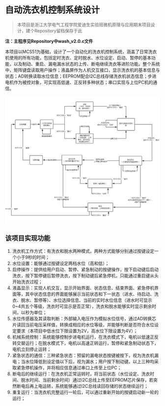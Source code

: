 # 自动洗衣机控制系统设计

>本项目是浙江大学电气工程学院爱迪生实验班微机原理与应用期末项目设计，建个Repository留档保存于此

**注：主程序见Repository中wash_v2.0.c文件**

本项目以MCS51为基础，设计了一个自动化的洗衣机控制系统，涵盖了日常洗衣机使用的所有功能，包括定时洗衣、定时脱水、水位设定、启动、暂停的基本功能，以及制动、重启、漏电漏水状态的上传、断电继续洗衣等进阶功能。整个系统中，矩阵键盘读取用户操作；液晶屏作为人机交互接口，显示洗衣机的基本信息与状态；AD转换读取水位信息；EEPROM配合I2C总线存储洗衣机状态信息；步进电机作为被控对象，可实现高低速、正反转多种状态；串口实现与上位PC机的通信。

![ ](.\RunningDiagram.png)

## 该项目实现功能

1. 洗衣机工作方式：有洗衣和脱水两种模式，两种方式能够分别通过按键设定一个小于9秒的时间；
2. 水位设置：能够通过按键设定两档水位（高和低）；
3. 启停操作：提供给用户启动、暂停、紧急制动的按键操作，按下启动键后启动洗衣，按下暂停键后暂停洗衣，按下制动键后紧急停机，只能通过重启键从头开始洗衣过程；
4. 液晶显示：实现人机交互，显示开始界面、状态信息、结束界面、紧急停机界面等，其中状态信息的界面能够展示当前状态和下一状态（进水、待启动、洗衣、脱水、暂停等）、水位选择信息、当前的实时水位信息（进水时可显示0~4共五个等级，洗衣时可显示是否正常），洗衣和脱水能够实时显示剩余时间，以秒为单位；
5. 水位传感器及其读取判断：外部输入电压作为模拟水位信号，通过AD转换芯片读回当前电压采样值，转换成相应的水位等级，并能够判断是否符合水位设定要求（本项目中低水位下限设置为2V，高水位下限设置为4V）；
6. 机械系统控制：系统能够控制步进电机运行，在洗衣模式下，电机以低速正反转交替运行；在脱水模式下，电机以高速正转运行，暂停和紧急制动状态下，电机立刻停止运转；
7. 紧急状态的通信：三种紧急状态：预留的漏电状态按键被按下，视为洗衣机漏电；当水位降低到设定值以下后，视为漏水；用户按下制动键。以上三种均采取紧急停机操作，并将相应信息通过串口上传至上位PC；
8. 断电后的继续运行：在洗衣机正常运转时，将当前状态（水位设定、洗衣时间、脱水时间、当前剩余时间）通过I2C总线上传至EEPROM芯片保存，若突然断电后再上电运转，系统能够通过I2C总线读回存储的状态继续运行；
9. 重复运行：当洗衣机完整运行一轮后，可以通过重新开始的按键启动新一轮的运行；
